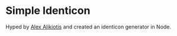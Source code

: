 # Simple Identicon

Hyped by [Alex Alikiotis](https://github.com/aalykiot) and created an identicon generator in Node.
